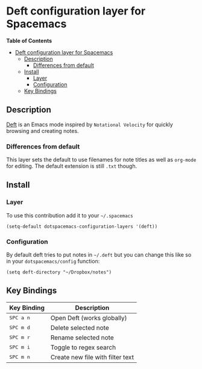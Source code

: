# Deft configuration layer for Spacemacs

<!-- markdown-toc start - Don't edit this section. Run M-x markdown-toc/generate-toc again -->
**Table of Contents**

- [Deft configuration layer for Spacemacs](#deft-configuration-layer-for-spacemacs)
    - [Description](#description)
        - [Differences from default](#differences-from-default)
    - [Install](#install)
        - [Layer](#layer)
        - [Configuration](#configuration)
    - [Key Bindings](#key-bindings)

<!-- markdown-toc end -->

## Description

[Deft][] is an Emacs mode inspired by `Notational Velocity` for quickly
browsing and creating notes.

### Differences from default

This layer sets the default to use filenames for note titles as well as
`org-mode` for editing. The default extension is still `.txt` though.

## Install

### Layer

To use this contribution add it to your `~/.spacemacs`

```elisp
(setq-default dotspacemacs-configuration-layers '(deft))
```

### Configuration

By default deft tries to put notes in `~/.deft` but you can change
this like so in your `dotspacemacs/config` function:

```
(setq deft-directory "~/Dropbox/notes")
```

## Key Bindings

Key Binding         |                 Description
--------------------|------------------------------------------------------------------
<kbd>SPC a n  </kbd>| Open Deft (works globally)
<kbd>SPC m d  </kbd>| Delete selected note
<kbd>SPC m r  </kbd>| Rename selected note
<kbd>SPC m i  </kbd>| Toggle to regex search
<kbd>SPC m n  </kbd>| Create new file with filter text

[Deft]: http://jblevins.org/projects/deft/
